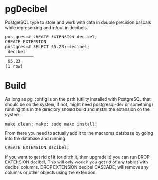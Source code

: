 pgDecibel
=========

PostgreSQL type to store and work with data in double precision pascals while representing and in/out in decibels.


<pre>
postgres=# CREATE EXTENSION decibel;
CREATE EXTENSION
postgres=# SELECT 65.23::decibel;
 decibel 
───────────
 65.23
(1 row)
</pre>

Build
==========

As long as pg_config is on the path (utility installed with PostgreSQL that should be on the system, if not, might need postgresql-dev or something) running this in the directory should build and install the extension on the system:
<pre>
make clean; make; sudo make install;
</pre>
From there you need to actually add it to the macnoms database by going into the database and running:
<pre>
CREATE EXTENSION decibel;
</pre>
If you want to get rid of it (or ditch it, then upgrade it) you can run DROP EXTENSION decibel; This will only work if you get rid of any tables with decibel columns. DROP EXTENSION decibel CASCADE; will remove any columns or other objects using the extension.
